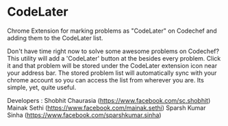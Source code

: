 CodeLater
=========

Chrome Extension for marking problems as "CodeLater" on Codechef and adding them to the CodeLater list.

Don't have time right now to solve some awesome problems on Codechef? This utility will add a 'CodeLater' button at the besides every problem. Click it and that problem will be stored under the CodeLater extension icon near your address bar. The stored problem list will automatically sync with your chrome account so you can access the list from wherever you are. Its simple, yet, quite useful.

Developers : Shobhit Chaurasia (https://www.facebook.com/sc.shobhit)
			 Mainak Sethi (https://www.facebook.com/mainak.sethi)
			 Sparsh Kumar Sinha (https://www.facebook.com/sparshkumar.sinha)
